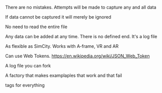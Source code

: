 
There are no mistakes. Attempts will be made to capture any and all data

If data cannot be captured it will merely be ignored

No need to read the entire file

Any data can be added at any time. There is no defined end. It's a log file

As flexible as SimCity. Works with A-frame, VR and AR

Can use Web Tokens. https://en.wikipedia.org/wiki/JSON_Web_Token


A log file you can fork


A factory that makes examplaples that work and that fail

tags for everything

